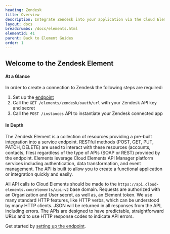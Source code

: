 ```yaml
---
heading: Zendesk
title: Overview
description: Integrate Zendesk into your application via the Cloud Elements APIs.
layout: docs
breadcrumbs: /docs/elements.html
elementId: 41
parent: Back to Element Guides
order: 1
---
```


## Welcome to the Zendesk Element


#### At a Glance

In order to create a connection to Zendesk the following steps are required:

1. Set up the [endpoint](zendesk-endpoint-setup.html)
2. Call the `GET /elements/zendesk/oauth/url` with your Zendesk API key and secret
3. Call the `POST /instances` API to instantiate your Zendesk connected app

#### In Depth

The Zendesk Element is a collection of resources providing a pre-built integration into a service endpoint. RESTful methods (POST, GET, PUT, PATCH, DELETE) are used to interact with these resources (accounts, contacts, files) regardless of the type of APIs (SOAP or REST) provided by the endpoint. Elements leverage Cloud Elements API Manager platform services including authentication, data transformation, and event management.  The API is built to allow you to create a functional application or integration quickly and easily.

All API calls to Cloud Elements should be made to the `https://api.cloud-elements.com/elements/api-v2` base domain. Requests are authorized with an Organization and User secret, as well as, an Element token.  We use many standard HTTP features, like HTTP verbs, which can be understood by many HTTP clients. JSON will be returned in all responses from the API, including errors. The APIs are designed to have predictable, straightforward URLs and to use HTTP response codes to indicate API errors.

Get started by [setting up the endpoint](zendesk-endpoint-setup.html).
